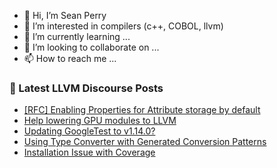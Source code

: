 - 👋 Hi, I’m Sean Perry
- 👀 I’m interested in compilers (c++, COBOL, llvm)
- 🌱 I’m currently learning ...
- 💞️ I’m looking to collaborate on ...
- 📫 How to reach me ...

<!---
s66perry/s66perry is a ✨ special ✨ repository because its `README.md` (this file) appears on your GitHub profile.
You can click the Preview link to take a look at your changes.
--->
### 📕 Latest LLVM Discourse Posts

<!-- DISCOURSE-LLVM:START -->
- [[RFC] Enabling Properties for Attribute storage by default](https://discourse.llvm.org/t/rfc-enabling-properties-for-attribute-storage-by-default/72900#post_7)
- [Help lowering GPU modules to LLVM](https://discourse.llvm.org/t/help-lowering-gpu-modules-to-llvm/72676#post_8)
- [Updating GoogleTest to v1.14.0?](https://discourse.llvm.org/t/updating-googletest-to-v1-14-0/72973#post_2)
- [Using Type Converter with Generated Conversion Patterns](https://discourse.llvm.org/t/using-type-converter-with-generated-conversion-patterns/72981#post_1)
- [Installation Issue with Coverage](https://discourse.llvm.org/t/installation-issue-with-coverage/72979#post_4)
<!-- DISCOURSE-LLVM:END -->
